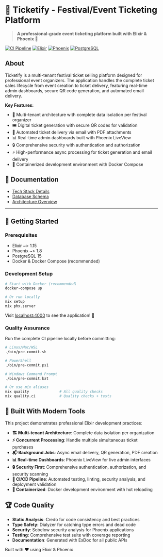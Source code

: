 # 🎫 Ticketify - Festival/Event Ticketing Platform

> **A professional-grade event ticketing platform built with Elixir & Phoenix** 🚀

[![CI Pipeline](https://github.com/yourusername/ticketify/workflows/Ticketify%20CI/badge.svg)](https://github.com/yourusername/ticketify/actions)
[![Elixir](https://img.shields.io/badge/Elixir-%234B275F.svg?style=for-the-badge&logo=elixir&logoColor=white)](https://elixir-lang.org/)
[![Phoenix](https://img.shields.io/badge/Phoenix-%23FD4F00.svg?style=for-the-badge&logo=phoenixframework&logoColor=white)](https://phoenixframework.org/)
[![PostgreSQL](https://img.shields.io/badge/PostgreSQL-%23316192.svg?style=for-the-badge&logo=postgresql&logoColor=white)](https://postgresql.org/)

## About

Ticketify is a multi-tenant festival ticket selling platform designed for professional event organizers. The application handles the complete ticket sales lifecycle from event creation to ticket delivery, featuring real-time admin dashboards, secure QR code generation, and automated email delivery.

**Key Features:**
- 🎪 Multi-tenant architecture with complete data isolation per festival organizer
- 🎟️ Digital ticket generation with secure QR codes for validation  
- 📧 Automated ticket delivery via email with PDF attachments
- 📊 Real-time admin dashboards built with Phoenix LiveView
- 🔒 Comprehensive security with authentication and authorization
- ⚡ High-performance async processing for ticket generation and email delivery
- 🐳 Containerized development environment with Docker Compose

## 📌 Documentation

- [Tech Stack Details](docs/tech_stack.md)
- [Database Schema](docs/database_schema.md) 
- [Architecture Overview](docs/architecture.md)

---

## 🚀 Getting Started

### Prerequisites
- Elixir ~> 1.15
- Phoenix ~> 1.8
- PostgreSQL 15
- Docker & Docker Compose (recommended)

### Development Setup

```bash
# Start with Docker (recommended)
docker-compose up

# Or run locally
mix setup
mix phx.server
```

Visit [localhost:4000](http://localhost:4000) to see the application! 🎉

### Quality Assurance

Run the complete CI pipeline locally before committing:

```bash
# Linux/Mac/WSL
./bin/pre-commit.sh

# PowerShell
./bin/pre-commit.ps1

# Windows Command Prompt
./bin/pre-commit.bat

# Or use mix aliases
mix quality              # All quality checks
mix quality.ci           # Quality checks + tests
```

## 🔧 Built With Modern Tools

This project demonstrates professional Elixir development practices:

- **🏗️ Multi-tenant Architecture**: Complete data isolation per organization
- **⚡ Concurrent Processing**: Handle multiple simultaneous ticket purchases
- **📬 Background Jobs**: Async email delivery, QR generation, PDF creation  
- **📊 Real-time Dashboards**: Phoenix LiveView for live admin interfaces
- **🔒 Security First**: Comprehensive authentication, authorization, and security scanning
- **🚀 CI/CD Pipeline**: Automated testing, linting, security analysis, and deployment validation
- **🐳 Containerized**: Docker development environment with hot reloading

## 🏆 Code Quality

- **Static Analysis**: Credo for code consistency and best practices
- **Type Safety**: Dialyzer for catching type errors and dead code
- **Security**: Sobelow security analysis for Phoenix applications  
- **Testing**: Comprehensive test suite with coverage reporting
- **Documentation**: Generated with ExDoc for all public APIs

Built with ❤️ using Elixir & Phoenix
